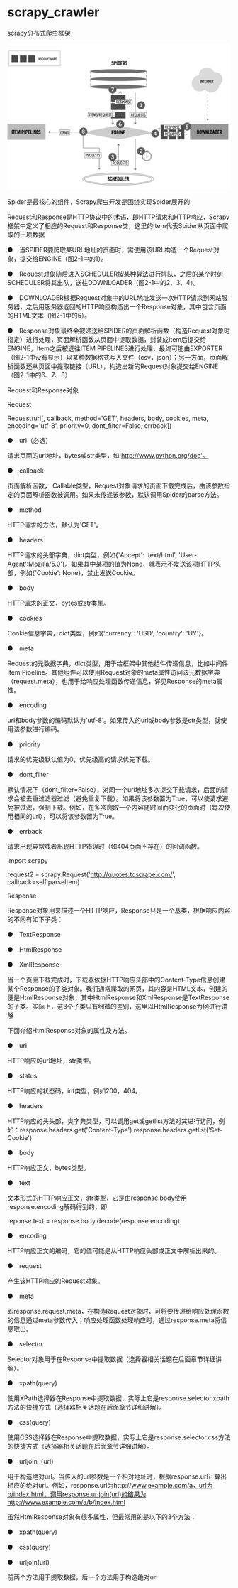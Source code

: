 # scrapy_crawler
scrapy分布式爬虫框架


![](https://github.com/huxiaotian180/ImageCache/raw/master/Loge/scrapy.png)


Spider是最核心的组件，Scrapy爬虫开发是围绕实现Spider展开的

Request和Response是HTTP协议中的术语，即HTTP请求和HTTP响应，Scrapy框架中定义了相应的Request和Response类，这里的Item代表Spider从页面中爬取的一项数据



●　当SPIDER要爬取某URL地址的页面时，需使用该URL构造一个Request对象，提交给ENGINE（图2-1中的1）。

●　Request对象随后进入SCHEDULER按某种算法进行排队，之后的某个时刻SCHEDULER将其出队，送往DOWNLOADER（图2-1中的2、3、4）。

●　DOWNLOADER根据Request对象中的URL地址发送一次HTTP请求到网站服务器，之后用服务器返回的HTTP响应构造出一个Response对象，其中包含页面的HTML文本（图2-1中的5）。

●　Response对象最终会被递送给SPIDER的页面解析函数（构造Request对象时指定）进行处理，页面解析函数从页面中提取数据，封装成Item后提交给ENGINE，Item之后被送往ITEM PIPELINES进行处理，最终可能由EXPORTER（图2-1中没有显示）以某种数据格式写入文件（csv，json）；另一方面，页面解析函数还从页面中提取链接（URL），构造出新的Request对象提交给ENGINE（图2-1中的6、7、8）



Request和Response对象

Request

Request(url[, callback, method='GET', headers, body, cookies, meta, encoding='utf-8', priority=0, dont_filter=False, errback])

●　url（必选）

请求页面的url地址，bytes或str类型，如'http://www.python.org/doc'。

●　callback

页面解析函数， Callable类型，Request对象请求的页面下载完成后，由该参数指定的页面解析函数被调用。如果未传递该参数，默认调用Spider的parse方法。

●　method

HTTP请求的方法，默认为'GET'。

●　headers

HTTP请求的头部字典，dict类型，例如{'Accept': 'text/html', 'User-Agent':Mozilla/5.0'}。如果其中某项的值为None，就表示不发送该项HTTP头部，例如{'Cookie': None}，禁止发送Cookie。

●　body

HTTP请求的正文，bytes或str类型。

●　cookies

Cookie信息字典，dict类型，例如{'currency': 'USD', 'country': 'UY'}。

●　meta

Request的元数据字典，dict类型，用于给框架中其他组件传递信息，比如中间件Item Pipeline。其他组件可以使用Request对象的meta属性访问该元数据字典（request.meta），也用于给响应处理函数传递信息，详见Response的meta属性。

●　encoding

url和body参数的编码默认为'utf-8'。如果传入的url或body参数是str类型，就使用该参数进行编码。

●　priority

请求的优先级默认值为0，优先级高的请求优先下载。

●　dont_filter

默认情况下（dont_filter=False），对同一个url地址多次提交下载请求，后面的请求会被去重过滤器过滤（避免重复下载）。如果将该参数置为True，可以使请求避免被过滤，强制下载。例如，在多次爬取一个内容随时间而变化的页面时（每次使用相同的url），可以将该参数置为True。

●　errback

请求出现异常或者出现HTTP错误时（如404页面不存在）的回调函数。



import scrapy

request2 = scrapy.Request('http://quotes.toscrape.com/', callback=self.parseItem)

Response


Response对象用来描述一个HTTP响应，Response只是一个基类，根据响应内容的不同有如下子类：

●　TextResponse

●　HtmlResponse

●　XmlResponse

当一个页面下载完成时，下载器依据HTTP响应头部中的Content-Type信息创建某个Response的子类对象。我们通常爬取的网页，其内容是HTML文本，创建的便是HtmlResponse对象，其中HtmlResponse和XmlResponse是TextResponse的子类。实际上，这3个子类只有细微的差别，这里以HtmlResponse为例进行讲解

下面介绍HtmlResponse对象的属性及方法。

●　url

HTTP响应的url地址，str类型。

●　status

HTTP响应的状态码，int类型，例如200，404。

●　headers

HTTP响应的头头部，类字典类型，可以调用get或getlist方法对其进行访问，例如：response.headers.get('Content-Type') response.headers.getlist('Set-Cookie')

●　body

HTTP响应正文，bytes类型。

●　text

文本形式的HTTP响应正文，str类型，它是由response.body使用response.encoding解码得到的，即

reponse.text = response.body.decode(response.encoding)

●　encoding

HTTP响应正文的编码，它的值可能是从HTTP响应头部或正文中解析出来的。

●　request

产生该HTTP响应的Request对象。

●　meta

即response.request.meta，在构造Request对象时，可将要传递给响应处理函数的信息通过meta参数传入；响应处理函数处理响应时，通过response.meta将信息取出。

●　selector

Selector对象用于在Response中提取数据（选择器相关话题在后面章节详细讲解）。

●　xpath(query)

使用XPath选择器在Response中提取数据，实际上它是response.selector.xpath方法的快捷方式（选择器相关话题在后面章节详细讲解）。

●　css(query)

使用CSS选择器在Response中提取数据，实际上它是response.selector.css方法的快捷方式（选择器相关话题在后面章节详细讲解）。

●　urljoin（url）

用于构造绝对url。当传入的url参数是一个相对地址时，根据response.url计算出相应的绝对url。例如，response.url为http://www.example.com/a，url为b/index.html，调用response.urljoin(url)的结果为http://www.example.com/a/b/index.html



虽然HtmlResponse对象有很多属性，但最常用的是以下的3个方法：

●　xpath(query)

●　css(query)

●　urljoin(url)

前两个方法用于提取数据，后一个方法用于构造绝对url
